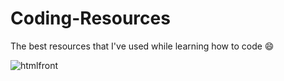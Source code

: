 # Coding-Resources
 The best resources that I've used while learning how to code 😄


![htmlfront](https://github.com/elliezub/Free-Coding-Resources/assets/112726692/529ba6d4-b326-416e-80a4-2653cceec043)
